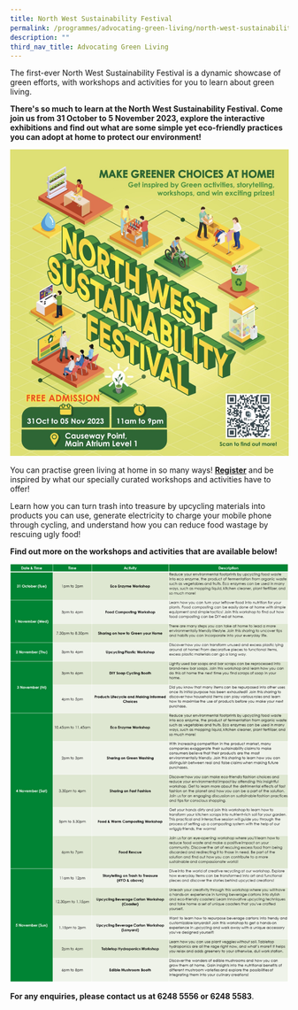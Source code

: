 ```yaml
---
title: North West Sustainability Festival
permalink: /programmes/advocating-green-living/north-west-sustainability-festival/
description: ""
third_nav_title: Advocating Green Living
---
```

The first-ever North West Sustainability Festival is a dynamic showcase of green efforts, with workshops and activities for you to learn about green living.

**There's so much to learn at the North West Sustainability Festival. Come join us from 31 October to 5 November 2023, explore the interactive exhibitions and find out what are some simple yet eco-friendly practices you can adopt at home to protect our environment!**

![](/images/img_2652.jpg)

You can practise green living at home in so many ways! **[Register](https://go.gov.sg/nwsfreg)** and be inspired by what our specially curated workshops and activities have to offer!

Learn how you can turn trash into treasure by upcycling materials into products you can use, generate electricity to charge your mobile phone through cycling, and understand how you can reduce food wastage by rescuing ugly food! 

**Find out more on the workshops and activities that are available below!**

![](/images/sf%20workshops%20v5.png)

**For any enquiries, please contact us at 6248 5556 or 6248 5583**.